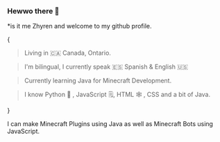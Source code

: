 ### Hewwo there 👋  
*is it me Zhyren and welcome to my github profile.

{
> Living in 🇨🇦 Canada, Ontario.

> I'm bilingual, I currently speak 🇪🇸 Spanish & English 🇺🇸

> Currently learning Java for Minecraft Development.

> I know Python 🐍 , JavaScript 🗒️, HTML 🕸️ , CSS and a bit of Java.

}

I can make Minecraft Plugins using Java as well as Minecraft Bots using JavaScript.

